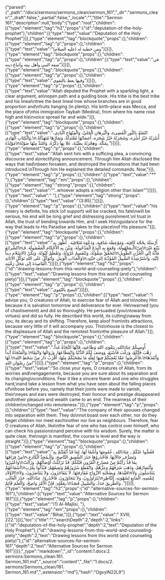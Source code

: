{"parsed":{"_path":"/docs/sermons/sermons_clean/sermon_161","_dir":"sermons_clean","_draft":false,"_partial":false,"_locale":"","title":"Sermon 161","description":null,"body":{"type":"root","children":[{"type":"element","tag":"h2","props":{"id":"deputation-of-the-holy-prophet"},"children":[{"type":"text","value":"Deputation of the Holy Prophet"}]},{"type":"element","tag":"blockquote","props":{},"children":[{"type":"element","tag":"p","props":{},"children":[{"type":"text","value":"ومن خطبة له (عليه السلام)"}]}]},{"type":"element","tag":"blockquote","props":{},"children":[{"type":"element","tag":"p","props":{},"children":[{"type":"text","value":"في صفة النبي وأهل بيته وأتباع دينه"}]}]},{"type":"element","tag":"blockquote","props":{},"children":[{"type":"element","tag":"p","props":{},"children":[{"type":"text","value":"وفيها يعظ بالتقوى"}]}]},{"type":"element","tag":"p","props":{},"children":[{"type":"text","value":"Allah deputed the Prophet with a sparkling light, a clear argument, an\nopen path and a guiding book. His tribe is the best tribe and his lineal\ntree the best lineal tree whose branches are in good proportion and\nfruits hanging (in plenty). His birth-place was Mecca, and the place of\nhis immigration Taybah (Medina), from where his name rose high and his\nvoice spread far and wide."}]},{"type":"element","tag":"blockquote","props":{},"children":[{"type":"element","tag":"p","props":{},"children":[{"type":"text","value":"ابْتَعَثَهُ بِالنُّورِ الْمُضِىءِ، وَالْبُرهَانِ الْجَليِّ، وَالْمِنْهَاجِ الْبَادِي، وَالْكِتَابِ الْهَادِي.\nأُسْرَتُهُ خَيْرُ أُسْرَة، وَشَجَرَتُهُ خَيْرُ شَجَرَة، أَغصَانُهَا مُعْتَدِلَةٌ، وَثِمَارُهَا مُتَهَدِّلَةٌ. مَوْلِدُهُ\nبِمَكَّةَ، وَهِجْرَتُهُ بِطَيْبَةَ، عَلا بِهَا ذِكْرُهُ، وَامْتَدَّ مِنْهَا صَوْتُهُ."}]}]},{"type":"element","tag":"p","props":{},"children":[{"type":"text","value":"Allah sent him with a sufficing plea, a convincing discourse and a\nrectifying announcement. Through him Allah disclosed the ways that had\nbeen forsaken, and destroyed the innovations that had been introduced.\nThrough him He explained the detailed commands. Now,"}]},{"type":"element","tag":"p","props":{},"children":[{"type":"text","value":"** "},{"type":"element","tag":"em","props":{},"children":[{"type":"element","tag":"strong","props":{},"children":[{"type":"text","value":"\"..whoever adopts a religion other than Islam\""}]}]},{"type":"text","value":" "},{"type":"element","tag":"strong","props":{},"children":[{"type":"text","value":"(3:85),"}]}]},{"type":"element","tag":"p","props":{},"children":[{"type":"text","value":"his misery is definite, his stick (of support) will be cracked, his fate\nwill be serious, his end will be long grief and distressing punishment.\nI trust in Allah, the trust of bending towards Him, and I seek His\nguidance for the way that leads to His Paradise and takes to the place\nof His pleasure."}]},{"type":"element","tag":"blockquote","props":{},"children":[{"type":"element","tag":"p","props":{},"children":[{"type":"text","value":"أَرْسَلَهُ بِحُجَّة كَافِيَة، وَمَوْعِظَة شَافِية، وَدَعْوَة مُتَلافِيَة . أَظْهَرَ بِهِ الشَّرائِعَ\nالْـمَجْهُولَةَ، وَقَمَعَ بِهِ الْبِدَعَ الْمَدْخُولَةَ، وَبَيَّنَ بِهِ الاْحْكَامَ الْمَفْصُولَةَ. فَـ(مَنْ\nيَبْتَغِ غَيْرَ الاسْلامِ دِيناً) تَتَحَقَّقْ شِقْوَتُهُ، وَتَنْفَصِمْ عُرْوَتُهُ، وَتَعْظُمْ كَبْوَتُهُ، وَيَكُنْ\nمَآبُهُ إلَى الْحُزْنِ الطَّوِيلِ وَالْعَذَابِ الْوَبيلِ. وَأَتَوَكَّلُ عَلَى اللهِ تَوَكُّلَ الانَابَةِ\nإلَيْهِ، وَأَسْتَرْشِدُهُ السَّبِيلَ المُؤَدِّيَةَ إلى جَنَّتِهِ، الْقَاصِدَةَ إلى مَحَلِّ رَغْبَتِهِ."}]}]},{"type":"element","tag":"h2","props":{"id":"drawing-lessons-from-this-world-and-counseling-piety"},"children":[{"type":"text","value":"Drawing lessons from this world (and counseling piety)"}]},{"type":"element","tag":"blockquote","props":{},"children":[{"type":"element","tag":"p","props":{},"children":[{"type":"text","value":"النصح بالتّقوى"}]}]},{"type":"element","tag":"p","props":{},"children":[{"type":"text","value":"I advise you, O creatures of Allah, to exercise fear of Allah and to\nobey Him because it is salvation tomorrow and deliverance for ever. He\nwarned (you of chastisement) and did so thoroughly. He persuaded (you\ntowards virtues) and did so fully. He described this world, its cutting\naway from you, its decay and its shifting. Therefore, keep aloof from\nits attractions, because very little of it will accompany you. This\nhouse is the closest to the displeasure of Allah and the remotest from\nthe pleasure of Allah."}]},{"type":"element","tag":"blockquote","props":{},"children":[{"type":"element","tag":"p","props":{},"children":[{"type":"text","value":"أُوصِيكُمْ عِبَادَاللهِ، بِتَقْوَى اللهِ وَطَاعَتِهِ، فَإنَّهَا النَّجَاةُ غَداً، وَالْمَنْجَاةُ أَبَداً.\nرَهَّبَ فَأبْلَغَ، وَرَغَّبَ فَأَسْبَغَ، وَوَصَفَ لَكُمُ الدُّنْيَا وَانْقِطَاعَهَا، وَزَوَالَهَا وَانْتِقَا لَهَا.\nفَأَعْرِضُوا عَمَّا يُعْجِبُكُمْ فِيهَا لِقِلَّةِ مَا يَصْحَبُكُمْ مِنْهَا، أَقْرَبُ دَار مِنْ سَخَطِ اللهِ،\nوَأَبْعَدُهَا مِنْ رِضْوَانِ اللهِ!"}]}]},{"type":"element","tag":"p","props":{},"children":[{"type":"text","value":"So close your eyes, O creatures of Allah, from its worries and\nengagements, because you are sure about its separation and its changing\nconditions. Fear it like a sincere fearer and one who struggles hard,\nand take a lesson from what you have seen about the falling places of\nthose before you, namely that their joints were made to vanish, their\neyes and ears were destroyed, their honour and prestige disappeared and\ntheir pleasure and wealth came to an end. The nearness of their children\nchanged into remoteness."}]},{"type":"element","tag":"p","props":{},"children":[{"type":"text","value":"The company of their spouses changed into separation with them. They do\nnot boast over each other, nor do they beget children nor meet each\nother nor live as neighbours. Therefore, fear O creatures of Allah, like\nthe fear of one who has control over himself, who can check his passions\nand perceive with his wisdom. Surely, the matter is quite clear, the\nsign is manifest, the course is level and the way is straight."}]},{"type":"element","tag":"blockquote","props":{},"children":[{"type":"element","tag":"p","props":{},"children":[{"type":"text","value":"فَغُضُّوا عَنْكُمْ ـ عِبَادَاللهِ ـ غُمُومَهَا وَأَشْغَا لَهَا، لِمَا قَدْ أَيْقَنْتُمْ بِهِ مِنْ فِرَاقِهَا\nوَتَصَرُّفِ حَالاَتِهَا. فَاحْذَروُهَا حَذَرَ الشَّفِيقِ النَّاصِحِ، وَالْـمُجِدِّ الْكَادِحِ، وَاعْتَبِرُوا\nبِمَا قَدْ رَأَيْتُمْ مِنْ مَصَارعِ الْقُرُونِ قَبْلَكُمْ: قَدْ تَزَايَلَتْ أَوْصَالُهُمْ، وَزَالَتْ أسْمَاعُهُمْ\nوَأَبْصَارُهُمْ، وَذَهَبَ شَرَفُهُمْ وَعِزُّهُمْ، وَانْقَطَعَ سُرُورُهُمْ وَنَعِيمُهُمْ; فَبُدِّلُوا بِقُرْبِ الاَوْلاَدِ\nفَقْدَهَا، وَبِصُحْبَةِ الاَزْوَاجِ مُفَارَقتَهَا. لاَ يَتَفَاخَرُونَ، وَلاَ يَتَنَاصَرُونَ، وَلاَ\nيَتَنَاسَلُونَ، وَلاَ يَتَزَاوَرُونَ، وَلاَ يَتَجَاوَرُونَ. فَاحْذَروُا، عِبَادَاللهِ، حَذَرَ الْغَالِبِ\nلِنَفْسِهِ، الْمَانِعِ لِشَهْوَتِهِ، النَّاظِرِ بِعَقْلِهِ; فَإنَّ الاْمْرَ وَاضِحٌ، وَالْعَلَمَ قَائِمٌ،\nوَالطَّرِيقَ جَدَدٌ، وَالسَّبِيلَ قَصْدٌ ."}]}]},{"type":"element","tag":"h2","props":{"id":"alternative-sources-for-sermon-161"},"children":[{"type":"text","value":"Alternative Sources for Sermon 161"}]},{"type":"element","tag":"p","props":{},"children":[{"type":"text","value":"(1) Al-Majlisi, "},{"type":"element","tag":"em","props":{},"children":[{"type":"text","value":"Bihar,"}]},{"type":"text","value":" XVIII, 222."}]}],"toc":{"title":"","searchDepth":2,"depth":2,"links":[{"id":"deputation-of-the-holy-prophet","depth":2,"text":"Deputation of the Holy Prophet"},{"id":"drawing-lessons-from-this-world-and-counseling-piety","depth":2,"text":"Drawing lessons from this world (and counseling piety)"},{"id":"alternative-sources-for-sermon-161","depth":2,"text":"Alternative Sources for Sermon 161"}]}},"_type":"markdown","_id":"content:1.docs:2. sermons:Sermons_clean:161. Sermon_161.md","_source":"content","_file":"1.docs/2. sermons/Sermons_clean/161. Sermon_161.md","_extension":"md"},"hash":"OgvylN22L9"}